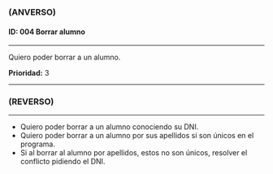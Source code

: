 ### **(ANVERSO)**

#### **ID:** 004 **Borrar alumno**

---

Quiero poder borrar a un alumno.

**Prioridad:** 3

---

### **(REVERSO)**

---

+ Quiero poder borrar a un alumno conociendo su DNI.
+ Quiero poder borrar a un alumno por sus apellidos si son únicos en el programa.
+ Si al borrar al alumno por apellidos, estos no son únicos, resolver el conflicto pidiendo el DNI.
